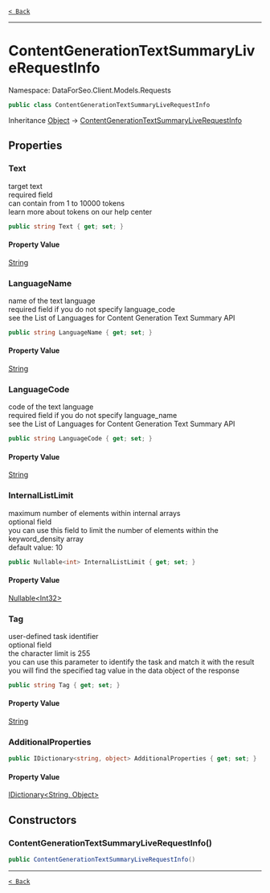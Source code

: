 [`< Back`](./)

---

# ContentGenerationTextSummaryLiveRequestInfo

Namespace: DataForSeo.Client.Models.Requests

```csharp
public class ContentGenerationTextSummaryLiveRequestInfo
```

Inheritance [Object](https://docs.microsoft.com/en-us/dotnet/api/system.object) → [ContentGenerationTextSummaryLiveRequestInfo](./dataforseo.client.models.requests.contentgenerationtextsummaryliverequestinfo)

## Properties

### **Text**

target text
 <br>required field
 <br>can contain from 1 to 10000 tokens
 <br>learn more about tokens on our help center

```csharp
public string Text { get; set; }
```

#### Property Value

[String](https://docs.microsoft.com/en-us/dotnet/api/system.string)<br>

### **LanguageName**

name of the text language
 <br>required field if you do not specify language_code
 <br>see the List of Languages for Content Generation Text Summary API

```csharp
public string LanguageName { get; set; }
```

#### Property Value

[String](https://docs.microsoft.com/en-us/dotnet/api/system.string)<br>

### **LanguageCode**

code of the text language
 <br>required field if you do not specify language_name
 <br>see the List of Languages for Content Generation Text Summary API

```csharp
public string LanguageCode { get; set; }
```

#### Property Value

[String](https://docs.microsoft.com/en-us/dotnet/api/system.string)<br>

### **InternalListLimit**

maximum number of elements within internal arrays
 <br>optional field
 <br>you can use this field to limit the number of elements within the keyword_density array
 <br>default value: 10

```csharp
public Nullable<int> InternalListLimit { get; set; }
```

#### Property Value

[Nullable&lt;Int32&gt;](https://docs.microsoft.com/en-us/dotnet/api/system.nullable-1)<br>

### **Tag**

user-defined task identifier
 <br>optional field
 <br>the character limit is 255
 <br>you can use this parameter to identify the task and match it with the result
 <br>you will find the specified tag value in the data object of the response

```csharp
public string Tag { get; set; }
```

#### Property Value

[String](https://docs.microsoft.com/en-us/dotnet/api/system.string)<br>

### **AdditionalProperties**

```csharp
public IDictionary<string, object> AdditionalProperties { get; set; }
```

#### Property Value

[IDictionary&lt;String, Object&gt;](https://docs.microsoft.com/en-us/dotnet/api/system.collections.generic.idictionary-2)<br>

## Constructors

### **ContentGenerationTextSummaryLiveRequestInfo()**

```csharp
public ContentGenerationTextSummaryLiveRequestInfo()
```

---

[`< Back`](./)
